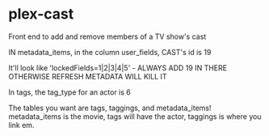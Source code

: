 # plex-cast
Front end to add and remove members of a TV show's cast


IN metadata_items, in the column user_fields, CAST's id is 19

It'll look like 'lockedFields=1|2|3|4|5' - ALWAYS ADD 19 IN THERE OTHERWISE REFRESH METADATA WILL KILL IT

In tags, the tag_type for an actor is 6


The tables you want are tags, taggings, and metadata_items!
metadata_items is the movie, tags will have the actor, taggings is where you link em.



